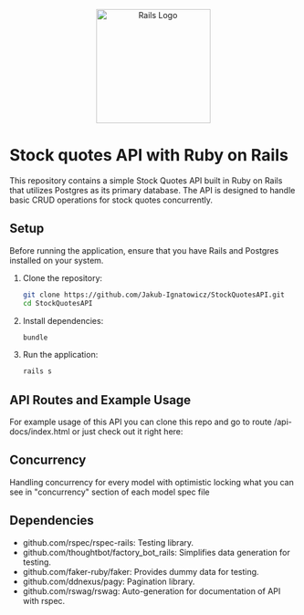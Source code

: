 <p align="center">
  <img width="200" src="https://cdn.freebiesupply.com/logos/thumbs/2x/rails-1-logo.png" alt="Rails Logo">
</p>

# Stock quotes API with Ruby on Rails

This repository contains a simple Stock Quotes API built in Ruby on Rails that utilizes Postgres as its primary database. The API is designed to handle basic CRUD operations for stock quotes concurrently.

## Setup

Before running the application, ensure that you have Rails and Postgres installed on your system.

1. Clone the repository:

   ```bash
   git clone https://github.com/Jakub-Ignatowicz/StockQuotesAPI.git
   cd StockQuotesAPI 
   ```

2. Install dependencies:

   ```bash
   bundle
   ```

3. Run the application:
   ```bash
   rails s
   ```

## API Routes and Example Usage

For example usage of this API you can clone this repo and go to route /api-docs/index.html or just check out it right here:   

## Concurrency 

Handling concurrency for every model with optimistic locking what you can see in "concurrency" section of each model spec file

## Dependencies

- github.com/rspec/rspec-rails: Testing library.
- github.com/thoughtbot/factory_bot_rails: Simplifies data generation for testing.
- github.com/faker-ruby/faker: Provides dummy data for testing. 
- github.com/ddnexus/pagy: Pagination library. 
- github.com/rswag/rswag: Auto-generation for documentation of API with rspec.
